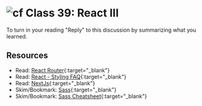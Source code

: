 # ![cf](http://i.imgur.com/7v5ASc8.png) Class 39: React III

To turn in your reading "Reply" to this discussion by summarizing what you learned.

## Resources

- Read: [React Router](https://reacttraining.com/react-router/web/guides/quick-start){:target="_blank"}
- Read: [React - Styling FAQ](https://reactjs.org/docs/faq-styling.html){:target="_blank"}
- Read: [NextJs](https://nextjs.org/learn/basics/getting-started){:target="_blank"}
- Skim/Bookmark: [Sass](https://sass-lang.com/guide){:target="_blank"}
- Skim/Bookmark: [Sass Cheatsheet](https://devhints.io/sass){:target="_blank"}
